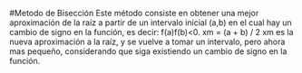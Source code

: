 #Metodo de Bisección
Este método consiste en obtener una mejor aproximación de la raíz a partir de un intervalo inicial (a,b) en el cual hay un cambio de signo en la función, es decir: f(a)f(b)<0.
xm  = (a + b) / 2
xm es la nueva aproximación a  la raíz, y se vuelve a tomar un intervalo, pero ahora mas pequeño, considerando que siga existiendo un cambio de signo en la función.
